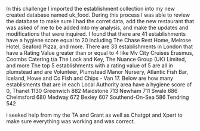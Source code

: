 In this challenge I imported the establishment collection into my new created database named uk_food. During this process I was able to review the database to make sure I had the corret data, add the new restaurant that was asked of me to be added into my analysis, and make the updates and modifications that were inquired.
I found that there are 41 establishments have a hygiene score equal to 20 including The Chase Rest Home, Melrose Hotel, Seaford Pizza, and more.
There are 33 establishments in London that have a Rating Value greater than or equal to 4 like Mv City Cruises Erasmus,	Coombs Catering t/a The Lock and Key, The Nuance Group (UK) Limited, and more
The top 5 establishments with a rating value of 5 are all in plumstead and are Volunteer, Plumstead Manor Nursery, Atlantic Fish Bar, Iceland, Howe and Co Fish and Chips - Van 17.
Below are how many establisments that are in each Local Authority area have a hygiene score of 0,
Thanet	1130
Greenwich	882
Maidstone	713
Newham	711
Swale	686
Chelmsford	680
Medway	672
Bexley	607
Southend-On-Sea	586
Tendring	542

i seeked help from my the TA and Grant as well as Chatgpt and Xpert to make sure everything was working and was correct.
